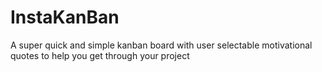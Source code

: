 # InstaKanBan
A super quick and simple kanban board with user selectable motivational quotes to help you get through your project